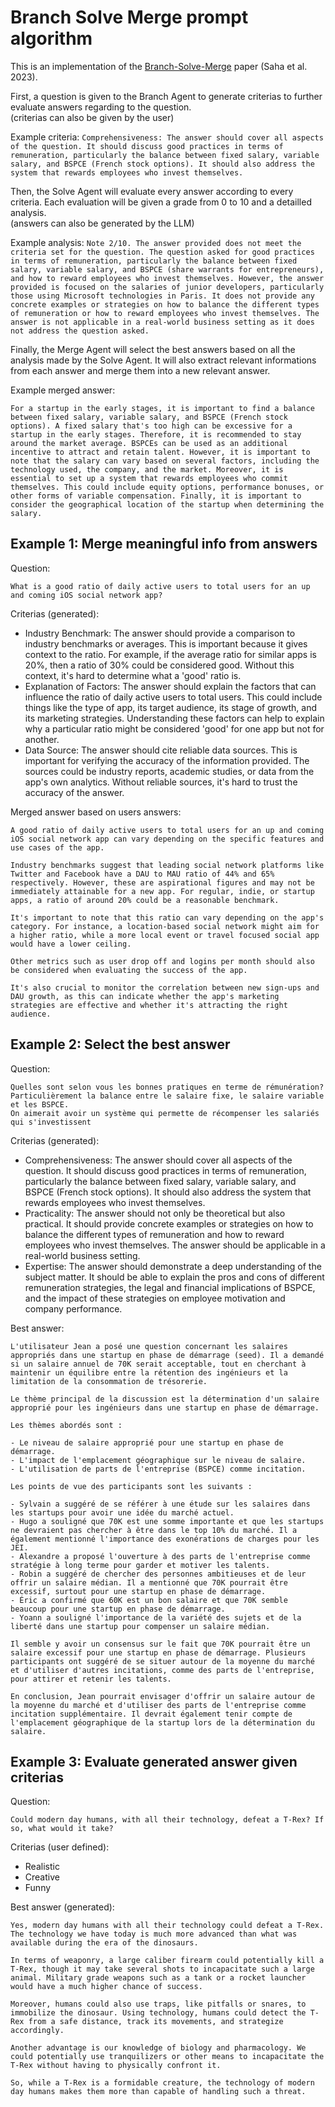 # Branch Solve Merge prompt algorithm

This is an implementation of the [Branch-Solve-Merge](https://arxiv.org/pdf/2310.15123.pdf) paper (Saha et al. 2023).

First, a question is given to the Branch Agent to generate criterias to further evaluate answers regarding to the question.  
(criterias can also be given by the user)

Example criteria: `Comprehensiveness: The answer should cover all aspects of the question. It should discuss good practices in terms of remuneration, particularly the balance between fixed salary, variable salary, and BSPCE (French stock options). It should also address the system that rewards employees who invest themselves.`

Then, the Solve Agent will evaluate every answer according to every criteria. Each evaluation will be given a grade from 0 to 10 and a detailled analysis.  
(answers can also be generated by the LLM)

Example analysis: `Note 2/10. The answer provided does not meet the criteria set for the question. The question asked for good practices in terms of remuneration, particularly the balance between fixed salary, variable salary, and BSPCE (share warrants for entrepreneurs), and how to reward employees who invest themselves. However, the answer provided is focused on the salaries of junior developers, particularly those using Microsoft technologies in Paris. It does not provide any concrete examples or strategies on how to balance the different types of remuneration or how to reward employees who invest themselves. The answer is not applicable in a real-world business setting as it does not address the question asked.`

Finally, the Merge Agent will select the best answers based on all the analysis made by the Solve Agent. It will also extract relevant informations from each answer and merge them into a new relevant answer.

Example merged answer:

```
For a startup in the early stages, it is important to find a balance between fixed salary, variable salary, and BSPCE (French stock options). A fixed salary that's too high can be excessive for a startup in the early stages. Therefore, it is recommended to stay around the market average. BSPCEs can be used as an additional incentive to attract and retain talent. However, it is important to note that the salary can vary based on several factors, including the technology used, the company, and the market. Moreover, it is essential to set up a system that rewards employees who commit themselves. This could include equity options, performance bonuses, or other forms of variable compensation. Finally, it is important to consider the geographical location of the startup when determining the salary.
```

## Example 1: Merge meaningful info from answers

Question:

```
What is a good ratio of daily active users to total users for an up and coming iOS social network app?
```

Criterias (generated):

- Industry Benchmark: The answer should provide a comparison to industry benchmarks or averages. This is important because it gives context to the ratio. For example, if the average ratio for similar apps is 20%, then a ratio of 30% could be considered good. Without this context, it's hard to determine what a 'good' ratio is.
- Explanation of Factors: The answer should explain the factors that can influence the ratio of daily active users to total users. This could include things like the type of app, its target audience, its stage of growth, and its marketing strategies. Understanding these factors can help to explain why a particular ratio might be considered 'good' for one app but not for another.
- Data Source: The answer should cite reliable data sources. This is important for verifying the accuracy of the information provided. The sources could be industry reports, academic studies, or data from the app's own analytics. Without reliable sources, it's hard to trust the accuracy of the answer.

Merged answer based on users answers:

```
A good ratio of daily active users to total users for an up and coming iOS social network app can vary depending on the specific features and use cases of the app.

Industry benchmarks suggest that leading social network platforms like Twitter and Facebook have a DAU to MAU ratio of 44% and 65% respectively. However, these are aspirational figures and may not be immediately attainable for a new app. For regular, indie, or startup apps, a ratio of around 20% could be a reasonable benchmark.

It's important to note that this ratio can vary depending on the app's category. For instance, a location-based social network might aim for a higher ratio, while a more local event or travel focused social app would have a lower ceiling.

Other metrics such as user drop off and logins per month should also be considered when evaluating the success of the app.

It's also crucial to monitor the correlation between new sign-ups and DAU growth, as this can indicate whether the app's marketing strategies are effective and whether it's attracting the right audience.
```

## Example 2: Select the best answer

Question:

```
Quelles sont selon vous les bonnes pratiques en terme de rémunération?
Particulièrement la balance entre le salaire fixe, le salaire variable et les BSPCE.
On aimerait avoir un système qui permette de récompenser les salariés qui s'investissent
```

Criterias (generated):

- Comprehensiveness: The answer should cover all aspects of the question. It should discuss good practices in terms of remuneration, particularly the balance between fixed salary, variable salary, and BSPCE (French stock options). It should also address the system that rewards employees who invest themselves.
- Practicality: The answer should not only be theoretical but also practical. It should provide concrete examples or strategies on how to balance the different types of remuneration and how to reward employees who invest themselves. The answer should be applicable in a real-world business setting.
- Expertise: The answer should demonstrate a deep understanding of the subject matter. It should be able to explain the pros and cons of different remuneration strategies, the legal and financial implications of BSPCE, and the impact of these strategies on employee motivation and company performance.

Best answer:

```
L'utilisateur Jean a posé une question concernant les salaires appropriés dans une startup en phase de démarrage (seed). Il a demandé si un salaire annuel de 70K serait acceptable, tout en cherchant à maintenir un équilibre entre la rétention des ingénieurs et la limitation de la consommation de trésorerie.

Le thème principal de la discussion est la détermination d'un salaire approprié pour les ingénieurs dans une startup en phase de démarrage.

Les thèmes abordés sont :

- Le niveau de salaire approprié pour une startup en phase de démarrage.
- L'impact de l'emplacement géographique sur le niveau de salaire.
- L'utilisation de parts de l'entreprise (BSPCE) comme incitation.

Les points de vue des participants sont les suivants :

- Sylvain a suggéré de se référer à une étude sur les salaires dans les startups pour avoir une idée du marché actuel.
- Hugo a souligné que 70K est une somme importante et que les startups ne devraient pas chercher à être dans le top 10% du marché. Il a également mentionné l'importance des exonérations de charges pour les JEI.
- Alexandre a proposé l'ouverture à des parts de l'entreprise comme stratégie à long terme pour garder et motiver les talents.
- Robin a suggéré de chercher des personnes ambitieuses et de leur offrir un salaire médian. Il a mentionné que 70K pourrait être excessif, surtout pour une startup en phase de démarrage.
- Éric a confirmé que 60K est un bon salaire et que 70K semble beaucoup pour une startup en phase de démarrage.
- Yoann a souligné l'importance de la variété des sujets et de la liberté dans une startup pour compenser un salaire médian.

Il semble y avoir un consensus sur le fait que 70K pourrait être un salaire excessif pour une startup en phase de démarrage. Plusieurs participants ont suggéré de se situer autour de la moyenne du marché et d'utiliser d'autres incitations, comme des parts de l'entreprise, pour attirer et retenir les talents.

En conclusion, Jean pourrait envisager d'offrir un salaire autour de la moyenne du marché et d'utiliser des parts de l'entreprise comme incitation supplémentaire. Il devrait également tenir compte de l'emplacement géographique de la startup lors de la détermination du salaire.
```

## Example 3: Evaluate generated answer given criterias

Question:

```
Could modern day humans, with all their technology, defeat a T-Rex? If so, what would it take?
```

Criterias (user defined):

- Realistic
- Creative
- Funny

Best answer (generated):

```
Yes, modern day humans with all their technology could defeat a T-Rex. The technology we have today is much more advanced than what was available during the era of the dinosaurs.

In terms of weaponry, a large caliber firearm could potentially kill a T-Rex, though it may take several shots to incapacitate such a large animal. Military grade weapons such as a tank or a rocket launcher would have a much higher chance of success.

Moreover, humans could also use traps, like pitfalls or snares, to immobilize the dinosaur. Using technology, humans could detect the T-Rex from a safe distance, track its movements, and strategize accordingly.

Another advantage is our knowledge of biology and pharmacology. We could potentially use tranquilizers or other means to incapacitate the T-Rex without having to physically confront it.

So, while a T-Rex is a formidable creature, the technology of modern day humans makes them more than capable of handling such a threat.
```
